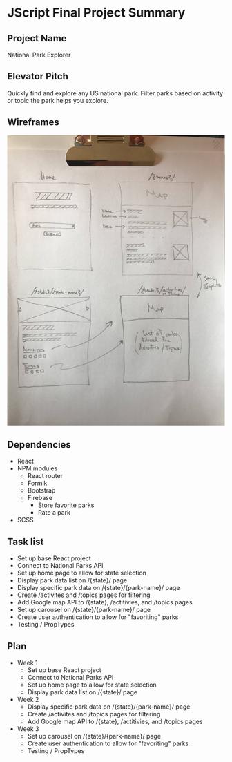 # JScript Final Project Summary

## Project Name

National Park Explorer

## Elevator Pitch

Quickly find and explore any US national park. Filter parks based on activity or topic the park helps you explore.

## Wireframes

![Final Project Wireframes](./mockup.jpg)

## Dependencies

- React
- NPM modules
  - React router
  - Formik
  - Bootstrap
  - Firebase
    - Store favorite parks
    - Rate a park
- SCSS

## Task list

- Set up base React project
- Connect to National Parks API
- Set up home page to allow for state selection
- Display park data list on /{state}/ page
- Display specific park data on /{state}/{park-name}/ page
- Create /activites and /topics pages for filtering
- Add Google map API to /{state}, /actitivies, and /topics pages
- Set up carousel on /{state}/{park-name}/ page
- Create user authentication to allow for "favoriting" parks
- Testing / PropTypes

## Plan

- Week 1
  - Set up base React project
  - Connect to National Parks API
  - Set up home page to allow for state selection
  - Display park data list on /{state}/ page
- Week 2
  - Display specific park data on /{state}/{park-name}/ page
  - Create /activites and /topics pages for filtering
  - Add Google map API to /{state}, /actitivies, and /topics pages
- Week 3
  - Set up carousel on /{state}/{park-name}/ page
  - Create user authentication to allow for "favoriting" parks
  - Testing / PropTypes
